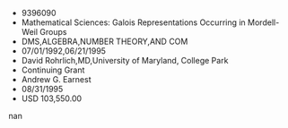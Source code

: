 
* 9396090
* Mathematical Sciences: Galois Representations Occurring in Mordell-Weil Groups
* DMS,ALGEBRA,NUMBER THEORY,AND COM
* 07/01/1992,06/21/1995
* David Rohrlich,MD,University of Maryland, College Park
* Continuing Grant
* Andrew G. Earnest
* 08/31/1995
* USD 103,550.00

nan
